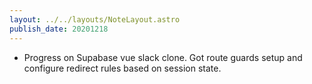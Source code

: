 ```yaml
---
layout: ../../layouts/NoteLayout.astro
publish_date: 20201218
---
```


- Progress on Supabase vue slack clone. Got route guards setup and configure redirect rules based on session state.
